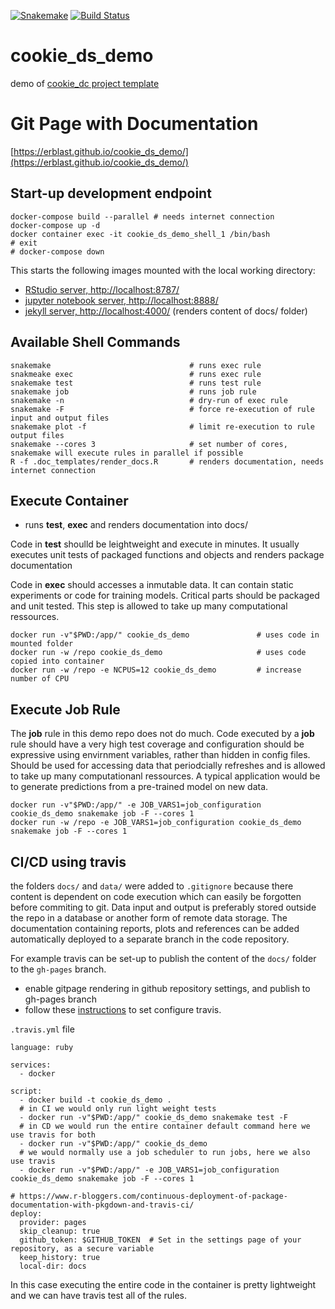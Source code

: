 [![Snakemake](https://img.shields.io/badge/snakemake-≥5.6.0-brightgreen.svg?style=flat)](https://snakemake.readthedocs.io)
[![Build Status](https://travis-ci.erblast/cookie_ds_demo.svg?branch=master)](https://travis-ci.erblast/cookie_ds_demo)

# cookie_ds_demo

demo of [cookie_dc project template](https://github.com/erblast/cookie_ds.git)

# Git Page with Documentation

[https://erblast.github.io/cookie_ds_demo/](https://erblast.github.io/cookie_ds_demo/)

## Start-up development endpoint

```
docker-compose build --parallel # needs internet connection
docker-compose up -d 
docker container exec -it cookie_ds_demo_shell_1 /bin/bash 
# exit
# docker-compose down
```

This starts the following images mounted with the local working directory:
- [RStudio server, http://localhost:8787/](http://localhost:8787/)
- [jupyter notebook server, http://localhost:8888/](http://localhost:8888/)
- [jekyll server, http://localhost:4000/](http://localhost:4000/) (renders content of docs/ folder)

## Available Shell Commands

```
snakemake                               # runs exec rule
snakmeake exec                          # runs exec rule
snakemake test                          # runs test rule
snakemake job                           # runs job rule
snakemake -n                            # dry-run of exec rule
snakemake -F                            # force re-execution of rule input and output files
snakemake plot -f                       # limit re-execution to rule output files
snakemake --cores 3                     # set number of cores, snakemake will execute rules in parallel if possible
R -f .doc_templates/render_docs.R       # renders documentation, needs internet connection
```

## Execute Container

- runs **test**, **exec** and renders documentation into docs/

Code in **test** shoulld be leightweight and execute in minutes. It usually executes unit tests of packaged functions and objects and renders package documentation

Code in **exec** should accesses a inmutable data. It can contain static experiments or code for training models. 
Critical parts should be packaged and unit tested. This step is allowed to take up many computational ressources.

```
docker run -v"$PWD:/app/" cookie_ds_demo               # uses code in mounted folder
docker run -w /repo cookie_ds_demo                     # uses code copied into container
docker run -w /repo -e NCPUS=12 cookie_ds_demo         # increase number of CPU

```

## Execute Job Rule

The **job** rule in this demo repo does not do much. Code executed by a **job** rule should have a very high test coverage and configuration should be expressive using envirnment variables, rather than hidden in config files. Should be used for accessing data that periodcially refreshes and is allowed to take up many computationanl ressources. A typical application would be to generate predictions from a pre-trained model on new data.

```
docker run -v"$PWD:/app/" -e JOB_VARS1=job_configuration cookie_ds_demo snakemake job -F --cores 1
docker run -w /repo -e JOB_VARS1=job_configuration cookie_ds_demo snakemake job -F --cores 1
```

## CI/CD using travis

the folders `docs/` and `data/` were added to `.gitignore` because there content is dependent on code execution which can easily be forgotten before commiting to git. Data input and output is preferably stored outside the repo in a database or another form of remote data storage. The documentation containing reports, plots and references can be added automatically deployed to a separate branch in the code repository.

For example travis can be set-up to publish the content of the `docs/` folder to the `gh-pages` branch.

- enable gitpage rendering in github repository settings, and publish to gh-pages branch
- follow these [instructions](https://www.r-bloggers.com/continuous-deployment-of-package-documentation-with-pkgdown-and-travis-ci/) to set configure travis.


`.travis.yml` file

```
language: ruby

services:
  - docker
  
script: 
  - docker build -t cookie_ds_demo .
  # in CI we would only run light weight tests 
  - docker run -v"$PWD:/app/" cookie_ds_demo snakemake test -F
  # in CD we would run the entire container default command here we use travis for both
  - docker run -v"$PWD:/app/" cookie_ds_demo
  # we would normally use a job scheduler to run jobs, here we also use travis
  - docker run -v"$PWD:/app/" -e JOB_VARS1=job_configuration cookie_ds_demo snakemake job -F --cores 1
  
# https://www.r-bloggers.com/continuous-deployment-of-package-documentation-with-pkgdown-and-travis-ci/
deploy:
  provider: pages
  skip_cleanup: true
  github_token: $GITHUB_TOKEN  # Set in the settings page of your repository, as a secure variable
  keep_history: true
  local-dir: docs
```


In this case executing the entire code in the container is pretty lightweight and we can have travis test all of the rules.

